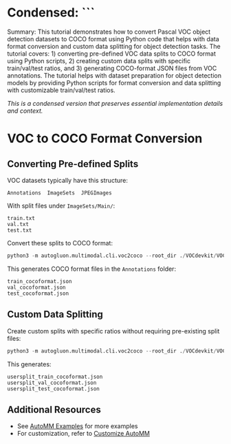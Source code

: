 # Condensed: ```

Summary: This tutorial demonstrates how to convert Pascal VOC object detection datasets to COCO format using Python code that helps with data format conversion and custom data splitting for object detection tasks. The tutorial covers: 1) converting pre-defined VOC data splits to COCO format using Python scripts, 2) creating custom data splits with specific train/val/test ratios, and 3) generating COCO-format JSON files from VOC annotations. The tutorial helps with dataset preparation for object detection models by providing Python scripts for format conversion and data splitting with customizable train/val/test ratios.

*This is a condensed version that preserves essential implementation details and context.*

# VOC to COCO Format Conversion

## Converting Pre-defined Splits

VOC datasets typically have this structure:
```
Annotations  ImageSets  JPEGImages
```

With split files under `ImageSets/Main/`:
```
train.txt
val.txt
test.txt
```

Convert these splits to COCO format:
```python
python3 -m autogluon.multimodal.cli.voc2coco --root_dir ./VOCdevkit/VOC2007
```

This generates COCO format files in the `Annotations` folder:
```
train_cocoformat.json
val_cocoformat.json
test_cocoformat.json
```

## Custom Data Splitting

Create custom splits with specific ratios without requiring pre-existing split files:

```python
python3 -m autogluon.multimodal.cli.voc2coco --root_dir ./VOCdevkit/VOC2007 --train_ratio 0.6 --val_ratio 0.2
```

This generates:
```
usersplit_train_cocoformat.json
usersplit_val_cocoformat.json
usersplit_test_cocoformat.json
```

## Additional Resources
- See [AutoMM Examples](https://github.com/autogluon/autogluon/tree/master/examples/automm) for more examples
- For customization, refer to [Customize AutoMM](../../advanced_topics/customization.ipynb)